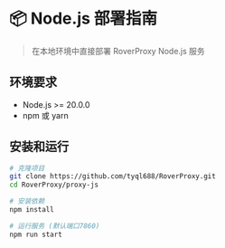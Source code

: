 # 📦 Node.js 部署指南

> 在本地环境中直接部署 RoverProxy Node.js 服务


## 环境要求
- Node.js >= 20.0.0
- npm 或 yarn

## 安装和运行
```bash
# 克隆项目
git clone https://github.com/tyql688/RoverProxy.git
cd RoverProxy/proxy-js

# 安装依赖
npm install

# 运行服务 (默认端口7860)
npm run start
```